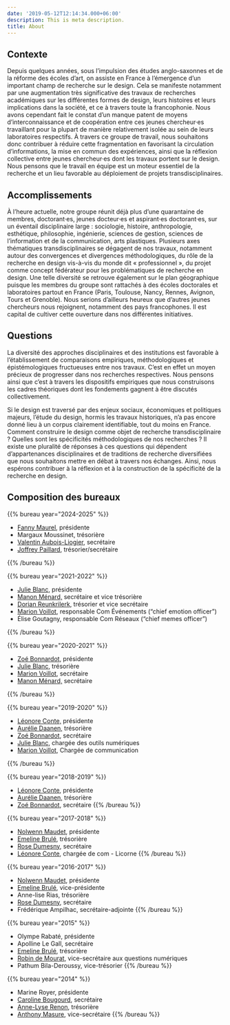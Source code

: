 ```yaml
---
date: '2019-05-12T12:14:34.000+06:00'
description: This is meta description.
title: About
---
```


## Contexte

Depuis quelques années, sous l’impulsion des études anglo-saxonnes et de la réforme des écoles d’art, on assiste en France à l’émergence d’un important champ de recherche sur le design. Cela se manifeste notamment par une augmentation très significative des travaux de recherches académiques sur les différentes formes de design, leurs histoires et leurs implications dans la société, et ce à travers toute la francophonie. Nous avons cependant fait le constat d’un manque patent de moyens d’interconnaissance et de coopération entre ces jeunes chercheur·es travaillant pour la plupart de manière relativement isolée au sein de leurs laboratoires respectifs. À travers ce groupe de travail, nous souhaitons donc contribuer à réduire cette fragmentation en favorisant la circulation d’informations, la mise en commun des expériences, ainsi que la réflexion collective entre jeunes chercheur·es dont les travaux portent sur le design. Nous pensons que le travail en équipe est un moteur essentiel de la recherche et un lieu favorable au déploiement de projets transdisciplinaires.

## Accomplissements

À l’heure actuelle, notre groupe réunit déjà plus d’une quarantaine de membres, doctorant·es, jeunes docteur·es et aspirant·es doctorant·es, sur un éventail disciplinaire large : sociologie, histoire, anthropologie, esthétique, philosophie, ingénierie, sciences de gestion, sciences de l’information et de la communication, arts plastiques. Plusieurs axes thématiques transdisciplinaires se dégagent de nos travaux, notamment autour des convergences et divergences méthodologiques, du rôle de la recherche en design vis-à-vis du monde dit « professionnel », du projet comme concept fédérateur pour les problématiques de recherche en design. Une telle diversité se retrouve également sur le plan géographique puisque les membres du groupe sont rattachés à des écoles doctorales et laboratoires partout en France (Paris, Toulouse, Nancy, Rennes, Avignon, Tours et Grenoble). Nous serions d’ailleurs heureux que d’autres jeunes chercheurs nous rejoignent, notamment des pays francophones. Il est capital de cultiver cette ouverture dans nos différentes initiatives.

## Questions

La diversité des approches disciplinaires et des institutions est favorable à l’établissement de comparaisons empiriques, méthodologiques et épistémologiques fructueuses entre nos travaux. C’est en effet un moyen précieux de progresser dans nos recherches respectives. Nous pensons ainsi que c’est à travers les dispositifs empiriques que nous construisons les cadres théoriques dont les fondements gagnent à être discutés collectivement.

Si le design est traversé par des enjeux sociaux, économiques et politiques majeurs, l’étude du design, hormis les travaux historiques, n’a pas encore donné lieu à un corpus clairement identifiable, tout du moins en France. Comment construire le design comme objet de recherche transdisciplinaire ? Quelles sont les spécificités méthodologiques de nos recherches ? Il existe une pluralité de réponses à ces questions qui dépendent d’appartenances disciplinaires et de traditions de recherche diversifiées que nous souhaitons mettre en débat à travers nos échanges. Ainsi, nous espérons contribuer à la réflexion et à la construction de la spécificité de la recherche en design.

<section id="bureaux">
<h1>Composition des bureaux</h1>
<div class="title"><div>

{{% bureau year="2024-2025" %}}

* [Fanny Maurel](https://designenrecherche.org/membres/fanny-maurel/), présidente
* Margaux Moussinet, trésorière
* [Valentin Aubois-Liogier](https://designenrecherche.org/membres/valentin-auboisliogier/), secrétaire
* [Joffrey Paillard](https://designenrecherche.org/membres/joffrey-paillard/), trésorier/secrétaire

{{% /bureau %}}

{{% bureau year="2021-2022" %}}

* [Julie Blanc](https://designenrecherche.org/membres/julie-blanc/), présidente
* [Manon Ménard,](https://designenrecherche.org/membres/manon-menard/) secrétaire et vice trésorière
* [Dorian Reunkrilerk](https://designenrecherche.org/membres/dorian-reunkrilerk/), trésorier et vice secrétaire
* [Marion Voillot](https://designenrecherche.org/membres/marion-voillot/), responsable Com Événements (“chief emotion officer”)
* Élise Goutagny, responsable Com Réseaux (“chief memes officer”)

{{% /bureau %}}

{{% bureau year="2020-2021" %}}

* [Zoé Bonnardot](https://designenrecherche.org/membres/zoe-bonnardot/), présidente
* [Julie Blanc](https://designenrecherche.org/membres/julie-blanc/), trésorière
* [Marion Voillot](https://designenrecherche.org/membres/marion-voillot/), secrétaire
* [Manon Ménard,](https://designenrecherche.org/membres/manon-menard/) secrétaire

{{% /bureau %}}

{{% bureau year="2019-2020" %}}

* [Léonore Conte,](https://designenrecherche.org/membres/leonore-conte/) présidente
* [Aurélie Daanen,](https://designenrecherche.org/membres/aurelie-daanen/) trésorière
* [Zoé Bonnardot](https://designenrecherche.org/membres/zoe-bonnardot/), secrétaire
* [Julie Blanc](https://designenrecherche.org/membres/julie-blanc/), chargée des outils numériques
* [Marion Voillot](https://designenrecherche.org/membres/marion-voillot/), Chargée de communication

{{% /bureau %}}

{{% bureau year="2018-2019" %}}

* [Léonore Conte](https://designenrecherche.org/membres/leonore-conte/), présidente
* [Aurélie Daanen,](https://designenrecherche.org/membres/aurelie-daanen/) trésorière
* [Zoé Bonnardot](), secrétaire
  {{% /bureau %}}

{{% bureau year="2017-2018" %}}

* [Nolwenn Maudet](https://designenrecherche.org/membres/nolwenn-maudet/), présidente
* [Emeline Brulé](https://designenrecherche.org/membres/emeline-brule/), trésorière
* [Rose Dumesny](/membres/rose-dumesny/), secrétaire
* [Léonore Conte](https://designenrecherche.org/membres/leonore-conte/), chargée de com - Licorne
  {{% /bureau %}}

{{% bureau year="2016-2017" %}}

* [Nolwenn Maudet](https://designenrecherche.org/membres/nolwenn-maudet/), présidente
* [Emeline Brulé](https://designenrecherche.org/membres/emeline-brule/), vice-présidente
* Anne-lise Rias, trésorière
* [Rose Dumesny](https://designenrecherche.org/membres/rose-dumesny/), secrétaire
* Frédérique Ampilhac, secrétaire-adjointe
  {{% /bureau %}}

{{% bureau year="2015" %}}

* Olympe Rabaté, présidente
* Apolline Le Gall, secrétaire
* [Emeline Brulé](https://designenrecherche.org/membres/emeline-brule/), trésorière
* [Robin de Mourat](https://designenrecherche.org/membres/robin-de-mourat/), vice-secrétaire aux questions numériques
* Pathum Bila-Deroussy, vice-trésorier
  {{% /bureau %}}

{{% bureau year="2014" %}}

* Marine Royer, présidente
* [Caroline Bougourd](), secrétaire
* [Anne-Lyse Renon](https://designenrecherche.org/membres/anne-lyse-renon/), trésorière
* [Anthony Masure](https://designenrecherche.org/membres/anthony-masure/), vice-secrétaire
  {{% /bureau %}}

</section>
